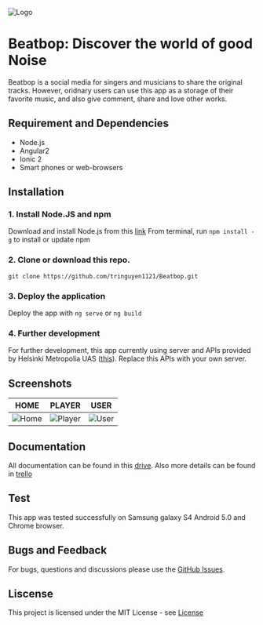 ![Logo](https://i.imgur.com/ITzZzha.jpg)
# Beatbop: Discover the world of good Noise
Beatbop is a social media for singers and musicians to share the original tracks. However, oridnary users can use this app as a storage of their favorite music, and also give comment, share and love other works.

## Requirement and Dependencies
- Node.js
- Angular2
- Ionic 2
- Smart phones or web-browsers

## Installation
### 1. Install Node.JS and npm
Download and install Node.js from this [link](https://nodejs.org/en)
From terminal, run `npm install -g` to install or update npm
### 2. Clone or download this repo.
`git clone https://github.com/tringuyen1121/Beatbop.git`
### 3. Deploy the application
Deploy the app with `ng serve` or `ng build`
### 4. Further development
For further development, this app currently using server and APIs provided by Helsinki Metropolia UAS ([this](http://media.mw.metropolia.fi/wbma/docs/)). Replace this APIs with your own server.

## Screenshots
|                    HOME                     |                  PLAYER                   |                  USER                 |     
| ------------------------------------------- |-------------------------------------------|---------------------------------------|
|![Home](https://i.imgur.com/cuAeJBO.jpg)   | ![Player](https://i.imgur.com/w5mud7M.jpg)| ![User](https://i.imgur.com/YAkoCM1.jpg)|

## Documentation
All documentation can be found in this [drive](https://drive.google.com/drive/folders/0B17BJ-i7LY61eWJpUV9YZjRuWm8?usp=sharing).
Also more details can be found in [trello](https://trello.com/b/QKZb7Rd3/beatbop-old-name-is-muzik)

## Test
This app was tested successfully on Samsung galaxy S4 Android 5.0 and Chrome browser.

## Bugs and Feedback
For bugs, questions and discussions please use the [GitHub Issues](https://github.com/tringuyen1121/Khonsu/issues).

## Liscense
This project is licensed under the MIT License - see [License](https://github.com/tringuyen1121/Khonsu/blob/master/LICENSE) 
